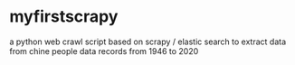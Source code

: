 # myfirstscrapy

a python web crawl script based on  scrapy / elastic search to extract data from chine people data records from 1946 to 2020
